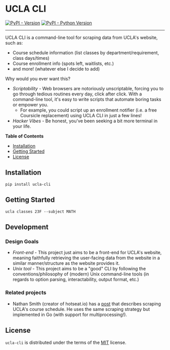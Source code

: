 # UCLA CLI

[![PyPI - Version](https://img.shields.io/pypi/v/ucla-cli.svg)](https://pypi.org/project/ucla-cli)
[![PyPI - Python Version](https://img.shields.io/pypi/pyversions/ucla-cli.svg)](https://pypi.org/project/ucla-cli)

-----

UCLA CLI is a command-line tool for scraping data from UCLA's website, such as:
- Course schedule information (list classes by department/requirement, class days/times)
- Course enrollment info (spots left, waitlists, etc.)
- and more! (whatever else I decide to add)


Why would you ever want this?
- *Scriptability* - Web browsers are notoriously unscriptable, forcing you to go through tedious routines
every day, click after click. With a command-line tool, it's easy to write scripts that automate boring tasks
or empower you.
  - For example, you could script up an enrollment notifier (i.e. a free Coursicle replacement) 
using UCLA CLI in just a few lines!
- *Hacker Vibes* - Be honest, you've been seeking a bit more terminal in your life.

**Table of Contents**

- [Installation](#installation)
- [Getting Started](#installation)
- [License](#license)

## Installation

```console
pip install ucla-cli
```

## Getting Started
```console
ucla classes 23F --subject MATH
```

## Development

### Design Goals

- *Front-end* - This project just aims to be a front-end for UCLA's website, meaning faithfully retrieving the 
user-facing data from the website in a similar manner/structure as the website provides it.
- *Unix tool* - This project aims to be a "good" CLI by following the conventions/philosophy of (modern) Unix 
command-line tools (in regards to option parsing, interactability, output format, etc.)

### Related projects
- Nathan Smith (creator of hotseat.io) has a 
[post](https://nathansmith.io/posts/scraping-enrollment-data-from-the-ucla-registrar-part-one/#fnref:10)
that describes scraping UCLA's course schedule. He uses the same scraping strategy but implemented in Go
(with support for multiprocessing!).

## License

`ucla-cli` is distributed under the terms of the [MIT](https://spdx.org/licenses/MIT.html) license.
